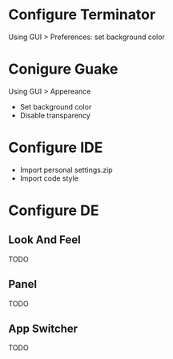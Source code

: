 # Configure Terminator 
Using GUI > Preferences: set background color

# Conigure Guake
Using GUI > Appereance
- Set background color
- Disable transparency

# Configure IDE
- Import personal settings.zip
- Import code style

# Configure DE

## Look And Feel
TODO

## Panel
TODO

## App Switcher
TODO
